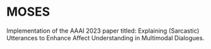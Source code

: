 # MOSES
Implementation of the AAAI 2023 paper titled: Explaining (Sarcastic) Utterances to Enhance Affect Understanding in Multimodal Dialogues.
